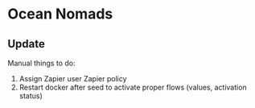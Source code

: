 # Ocean Nomads

## Update

Manual things to do:
1. Assign Zapier user Zapier policy
2. Restart docker after seed to activate proper flows (values, activation status)
